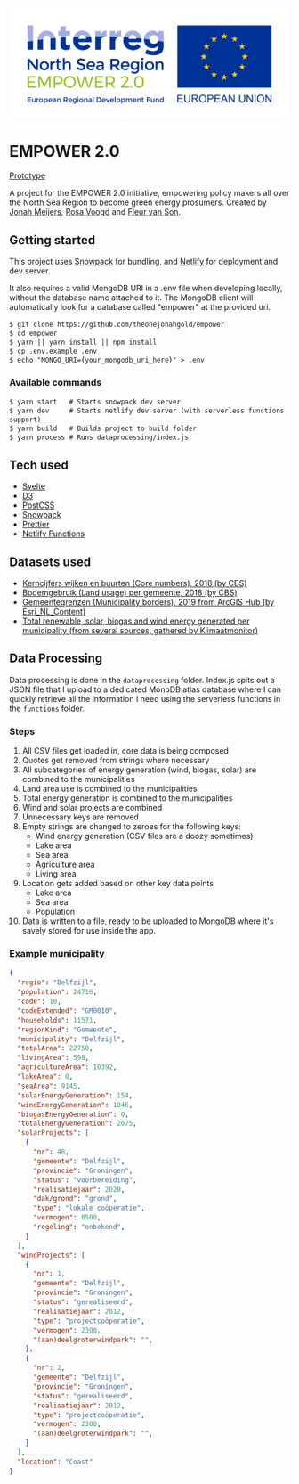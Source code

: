 ![Empower logo](public/empower.jpg)

# EMPOWER 2.0

[Prototype](https://empower.jonahgold.dev)

A project for the EMPOWER 2.0 initiative, empowering policy makers all over the North Sea Region to become green energy prosumers. Created by [Jonah Meijers](https://jonahgold.dev), [Rosa Voogd](https://rosavoogd.nl) and [Fleur van Son](https://fleurvanson.com).

## Getting started

This project uses [Snowpack](https://snowpack.dev) for bundling, and [Netlify](https://netlify.com) for deployment and dev server.

It also requires a valid MongoDB URI in a .env file when developing locally, without the database name attached to it. The MongoDB client will automatically look for a database called "empower" at the provided uri.

```shell
$ git clone https://github.com/theonejonahgold/empower
$ cd empower
$ yarn || yarn install || npm install
$ cp .env.example .env
$ echo "MONGO_URI={your_mongodb_uri_here}" > .env
```

### Available commands

```shell
$ yarn start   # Starts snowpack dev server
$ yarn dev     # Starts netlify dev server (with serverless functions support)
$ yarn build   # Builds project to build folder
$ yarn process # Runs dataprocessing/index.js
```

## Tech used

- [Svelte](https://svelte.dev)
- [D3](https://d3js.org)
- [PostCSS](https://postcss.org)
- [Snowpack](https://snowpack.dev)
- [Prettier](https://prettier.io)
- [Netlify Functions](https://www.netlify.com/products/functions/)

## Datasets used

- [Kerncijfers wijken en buurten (Core numbers), 2018 (by CBS)](https://www.cbs.nl/nl-nl/maatwerk/2018/30/kerncijfers-wijken-en-buurten-2018)
- [Bodemgebruik (Land usage) per gemeente, 2018 (by CBS)](https://opendata.cbs.nl/statline/?dl=FB31#/CBS/nl/dataset/70262ned/table)
- [Gemeentegrenzen (Municipality borders), 2019 from ArcGIS Hub (by Esri_NL_Content)](https://hub.arcgis.com/datasets/e1f0dd70abcb4fceabbc43412e43ad4b_0)
- [Total renewable, solar, biogas and wind energy generated per municipality (from several sources, gathered by Klimaatmonitor)](https://klimaatmonitor.databank.nl/Jive?workspace_guid=3ca2ab1f-24a6-4b8f-9094-d6cb0a013dd2)

## Data Processing

Data processing is done in the `dataprocessing` folder. Index.js spits out a JSON file that I upload to a dedicated MonoDB atlas database where I can quickly retrieve all the information I need using the serverless functions in the `functions` folder.

### Steps

1. All CSV files get loaded in, core data is being composed
2. Quotes get removed from strings where necessary
3. All subcategories of energy generation (wind, biogas, solar) are combined to the municipalities
4. Land area use is combined to the municipalities
5. Total energy generation is combined to the municipalities
6. Wind and solar projects are combined
7. Unnecessary keys are removed
8. Empty strings are changed to zeroes for the following keys:
    - Wind energy generation (CSV files are a doozy sometimes)
    - Lake area
    - Sea area
    - Agriculture area
    - Living area
9. Location gets added based on other key data points
    - Lake area
    - Sea area
    - Population
10. Data is written to a file, ready to be uploaded to MongoDB where it's savely stored for use inside the app.

### Example municipality

```json
{
  "regio": "Delfzijl",
  "population": 24716,
  "code": 10,
  "codeExtended": "GM0010",
  "households": 11571,
  "regionKind": "Gemeente",
  "municipality": "Delfzijl",
  "totalArea": 22750,
  "livingArea": 598,
  "agricultureArea": 10392,
  "lakeArea": 0,
  "seaArea": 9145,
  "solarEnergyGeneration": 154,
  "windEnergyGeneration": 1046,
  "biogasEnergyGeneration": 0,
  "totalEnergyGeneration": 2075,
  "solarProjects": [
    {
      "nr": 48,
      "gemeente": "Delfzijl",
      "provincie": "Groningen",
      "status": "voorbereiding",
      "realisatiejaar": 2020,
      "dak/grond": "grond",
      "type": "lokale coöperatie",
      "vermogen": 8500,
      "regeling": "onbekend",
    }
  ],
  "windProjects": [
    {
      "nr": 1,
      "gemeente": "Delfzijl",
      "provincie": "Groningen",
      "status": "gerealiseerd",
      "realisatiejaar": 2012,
      "type": "projectcoöperatie",
      "vermogen": 2300,
      "(aan)deelgroterwindpark": "",
    },
    {
      "nr": 2,
      "gemeente": "Delfzijl",
      "provincie": "Groningen",
      "status": "gerealiseerd",
      "realisatiejaar": 2012,
      "type": "projectcoöperatie",
      "vermogen": 2300,
      "(aan)deelgroterwindpark": "",
    }
  ],
  "location": "Coast"
}
```